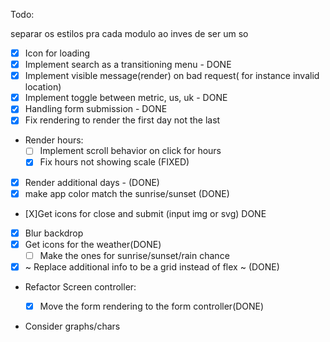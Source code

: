 Todo:

separar os estilos pra cada modulo ao inves de ser um so

- [x] Icon for loading
- [x] Implement search as a transitioning menu - DONE
- [x] Implement visible message(render) on bad request( for instance invalid location)
- [x] Implement toggle between metric, us, uk - DONE
- [x] Handling form submission - DONE
- [x] Fix rendering to render the first day not the last
- Render hours:
  - [ ] Implement scroll behavior on click for hours
  - [x] Fix hours not showing scale (FIXED)
- [x] Render additional days - (DONE)
- [x] make app color match the sunrise/sunset (DONE)
- [X]Get icons for close and submit (input img or svg) DONE
- [x] Blur backdrop
- [x] Get icons for the weather(DONE)
  - [ ] Make the ones for sunrise/sunset/rain chance
- [x] ~ Replace additional info to be a grid instead of flex ~ (DONE)
- Refactor Screen controller:

  - [x] Move the form rendering to the form controller(DONE)

- Consider graphs/chars
